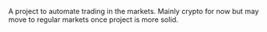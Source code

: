 A project to automate trading in the markets. Mainly crypto for now but may move to regular markets once project is more solid. 
